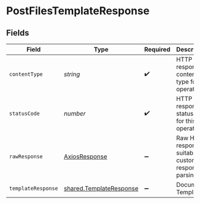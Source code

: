 # PostFilesTemplateResponse


## Fields

| Field                                                                     | Type                                                                      | Required                                                                  | Description                                                               |
| ------------------------------------------------------------------------- | ------------------------------------------------------------------------- | ------------------------------------------------------------------------- | ------------------------------------------------------------------------- |
| `contentType`                                                             | *string*                                                                  | :heavy_check_mark:                                                        | HTTP response content type for this operation                             |
| `statusCode`                                                              | *number*                                                                  | :heavy_check_mark:                                                        | HTTP response status code for this operation                              |
| `rawResponse`                                                             | [AxiosResponse](https://axios-http.com/docs/res_schema)                   | :heavy_minus_sign:                                                        | Raw HTTP response; suitable for custom response parsing                   |
| `templateResponse`                                                        | [shared.TemplateResponse](../../../sdk/models/shared/templateresponse.md) | :heavy_minus_sign:                                                        | Document Template                                                         |